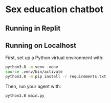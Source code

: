 # Sex education chatbot

## Running in Replit


## Running on Localhost

First, set up a Python virtual environment with:

```bash
python3.8 -m venv .venv
source .venv/bin/activate
python3.8 -m pip install -r requirements.txt
```

Then, run your agent with:

```bash
python3.8 main.py
```
